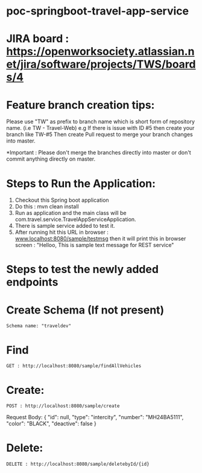 # poc-springboot-travel-app-service
# JIRA board : https://openworksociety.atlassian.net/jira/software/projects/TWS/boards/4
# Feature branch creation tips:
Please use "TW" as prefix to branch name which is short form of repository name. (i.e TW - Travel-Web) e.g If there is issue with ID #5 then create your branch like TW-#5 Then create Pull request to merge your branch changes into master.

*Important : Please don't merge the branches directly into master or don't commit anything directly on master.

# Steps to Run the Application:

1. Checkout this Spring boot application
2. Do this : mvn clean install
3. Run as application and the main class will be com.travel.service.TravelAppServiceApplication.
4. There is sample service added to test it.
5. After running hit this URL in browser : www.localhost:8080/sample/testmsg 
   then it will print this in browser screen : "Helloo, This is sample text message for REST service"
   
   
# Steps to test the newly added endpoints

# Create Schema (If not present)
	Schema name: "traveldev"

# Find
	GET : http://localhost:8080/sample/findAllVehicles

# Create:
	POST : http://localhost:8080/sample/create
	
   Request Body:
   {
	"id": null,
	"type": "intercity",
	"number": "MH24BA5111",
	"color": "BLACK",
	"deactive": false
	}
	
# Delete:
	DELETE : http://localhost:8080/sample/deletebyId/{id}
   
   
   
